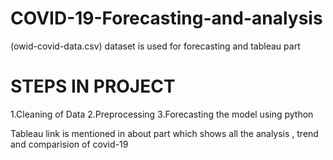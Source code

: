 # COVID-19-Forecasting-and-analysis

(owid-covid-data.csv) dataset is used for forecasting and tableau part

# STEPS IN PROJECT

1.Cleaning of Data
2.Preprocessing
3.Forecasting the model using python

Tableau link is mentioned in about part which shows all the analysis , trend and comparision of covid-19
